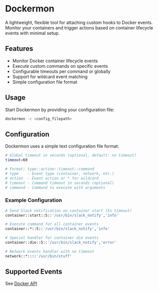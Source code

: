 # Dockermon

A lightweight, flexible tool for attaching custom hooks to Docker events. Monitor your containers and trigger actions based on container lifecycle events with minimal setup.

## Features

- Monitor Docker container lifecycle events
- Execute custom commands on specific events
- Configurable timeouts per command or globally
- Support for wildcard event matching
- Simple configuration file format

## Usage

Start Dockermon by providing your configuration file:

```bash
dockermon -c <config_filepath>
```

## Configuration

Dockermon uses a simple text configuration file format:

```bash
# Global timeout in seconds (optional, default: no timeout)
timeout=60

# Format: type::action::timeout::command
# type    - Event type (container, network, etc.)
# action  - Event action or * for wildcard
# timeout - Command timeout in seconds (optional)
# command - Command to execute with arguments
```

### Example Configuration

```bash
# Send Slack notification on container start (5s timeout)
container::start::5::'/usr/bin/slack_notify','info'

# Execute command for all container events
container::*::5::'/usr/bin/slack_notify','info'

# Special handler for container die events
container::die::5::'/usr/bin/slack_notify','error'

# Network events handler with no timeout
network::*::::'/usr/bin/stuff'
```

## Supported Events

See [Docker API](https://docs.docker.com/reference/api/engine/version/v1.47/#tag/System/operation/SystemEvents)